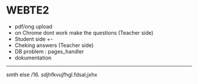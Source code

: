 # WEBTE2
- pdf/ong upload
- on Chrome dont work make the questions (Teaсher side)
- Student side +-
- Cheking answers (Teacher side)
- DB problem : pages_handler
- dokumentation
______________________
smth else
/16.
sdjhfkvujfhgl.fdsal;jxhx
